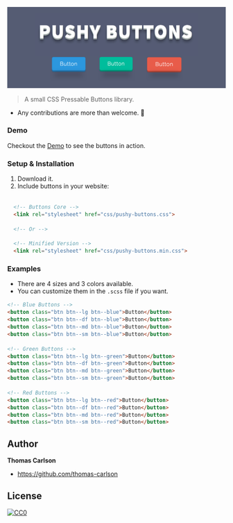 ![Pushy Buttons](readme-bg.png)
> A small CSS Pressable Buttons library.

- Any contributions are more than welcome. 🤗

### Demo

Checkout the [Demo](https://thomas-carlson.github.io/pushy-buttons/) to see the buttons in action.

### Setup & Installation
1. Download it.
2. Include buttons in your website:

```html

  <!-- Buttons Core -->
  <link rel="stylesheet" href="css/pushy-buttons.css">

  <!-- Or -->

  <!-- Minified Version -->
  <link rel="stylesheet" href="css/pushy-buttons.min.css">
```
### Examples
- There are 4 sizes and 3 colors available.
- You can customize them in the `.scss` file if you want.

```html
<!-- Blue Buttons -->
<button class="btn btn--lg btn--blue">Button</button>
<button class="btn btn--df btn--blue">Button</button>
<button class="btn btn--md btn--blue">Button</button>
<button class="btn btn--sm btn--blue">Button</button>

<!-- Green Buttons -->
<button class="btn btn--lg btn--green">Button</button>
<button class="btn btn--df btn--green">Button</button>
<button class="btn btn--md btn--green">Button</button>
<button class="btn btn--sm btn--green">Button</button>

<!-- Red Buttons -->
<button class="btn btn--lg btn--red">Button</button>
<button class="btn btn--df btn--red">Button</button>
<button class="btn btn--md btn--red">Button</button>
<button class="btn btn--sm btn--red">Button</button>
```
## Author

**Thomas Carlson**

* https://github.com/thomas-carlson

## License

[![CC0](https://licensebuttons.net/p/zero/1.0/88x31.png)](https://creativecommons.org/publicdomain/zero/1.0/)
